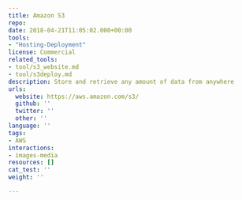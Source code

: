 ```yaml
---
title: Amazon S3
repo: 
date: 2018-04-21T11:05:02.000+00:00
tools:
- "Hosting-Deployment"
license: Commercial
related_tools:
- tool/s3_website.md
- tool/s3deploy.md
description: Store and retrieve any amount of data from anywhere
urls:
  website: https://aws.amazon.com/s3/
  github: ''
  twitter: ''
  other: ''
language: ''
tags:
- AWS
interactions:
- images-media
resources: []
cat_test: ''
weight: ''

---
```

